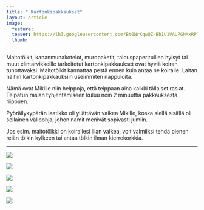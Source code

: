 ```yaml
---
title: " Kartonkipakkaukset"
layout: article
image:
  feature:
  teaser: https://lh3.googleusercontent.com/Bt0NrKqwQZ-Bb1U1VAUPGNMxRPTLymRaRWtSk0odPSw=w245
  thumb:
---
```


Maitotölkit, kananmunakotelot, muropaketit, talouspaperirullien hylsyt tai muut elintarvikkeille tarkoitetut kartonkipakkaukset ovat hyviä koiran tuhottavaksi. Maitotölkit kannattaa pestä ennen kuin antaa ne koiralle. Laitan näihin kartonkipakkauksiin useimmiten nappuloita.

Nämä ovat Mikille niin helppoja, että teippaan aina kaikki tällaiset rasiat. Teipatun rasian tyhjentämiseen kuluu noin 2 minuuttia pakkauksesta riippuen.

Pyöräilykypärän laatikko oli yllättävän vaikea Mikille, koska siellä sisällä oli sellainen välipohja, johon namit menivät sopivasti jumiin.

Jos esim. maitotölkki on koirallesi liian vaikea, voit valmiiksi tehdä pienen reiän tölkin kylkeen tai antaa tölkin ilman kierrekorkkia.

---

![](https://lh3.googleusercontent.com/U-ZijnUPEYXn1RWAJ5pYCjWMHFTntAx31S27X_PZe4o=w800)

![](https://lh3.googleusercontent.com/1DKg9sQq2y6JU4QeQr0N6MZ_GSYIcYzhwEJSrz0KpLw=w800)

![](https://lh3.googleusercontent.com/EarnIhphFDX0u3QrojcknkMGBHOMs3RUQNT8KLfySZ8=w800)

![](https://lh3.googleusercontent.com/mTwsd3rhTmbEo0L4up4VRfbWKUmAfUeKnCN-xdGQ9ck=w800)

![](https://lh3.googleusercontent.com/Wz0QCZIiaj1xlereqi_Mr86nlSNOVqEGBFGrLE55m7g=w800)
